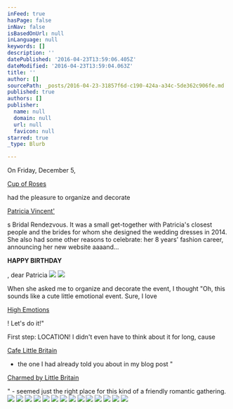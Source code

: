 ```yaml
---
inFeed: true
hasPage: false
inNav: false
isBasedOnUrl: null
inLanguage: null
keywords: []
description: ''
datePublished: '2016-04-23T13:59:06.405Z'
dateModified: '2016-04-23T13:59:04.063Z'
title: ''
author: []
sourcePath: _posts/2016-04-23-31857f6d-c190-424a-a34c-5de362c906fe.md
published: true
authors: []
publisher:
  name: null
  domain: null
  url: null
  favicon: null
starred: true
_type: Blurb

---
```

On Friday, December 5,

[Cup of Roses][0]

had the pleasure to organize and decorate

[Patricia Vincent'][1]

s Bridal Rendezvous. It was a small get-together with Patricia's closest people and the brides for whom she designed the wedding dresses in 2014\. She also had some other reasons to celebrate: her 8 years' fashion career, announcing her new website aaaand...

**HAPPY BIRTHDAY**

, dear Patricia ![](https://the-grid-user-content.s3-us-west-2.amazonaws.com/496986d4-b8f5-4332-8510-6ce459c12b3f.jpg)
![](https://the-grid-user-content.s3-us-west-2.amazonaws.com/55691453-7494-46ef-81da-70ddd50b5801.jpg)

When she asked me to organize and decorate the event, I thought "Oh, this sounds like a cute little emotional event. Sure, I love

[High Emotions][2]

! Let's do it!"

First step: LOCATION! I didn't even have to think about it for long, cause

[Cafe Little Britain][3]

- the one I had already told you about in my blog post "

[Charmed by Little Britain][4]

" - seemed just the right place for this kind of a friendly romantic gathering. ![](https://the-grid-user-content.s3-us-west-2.amazonaws.com/3b8498e8-ccda-4601-a733-d5b89f038c78.jpg)
![](https://the-grid-user-content.s3-us-west-2.amazonaws.com/d3f1f882-8744-49eb-97d1-9636ff51fe98.jpg)
![](https://the-grid-user-content.s3-us-west-2.amazonaws.com/35177fb8-4a3a-4218-92ba-0d110578e397.jpg)
![](https://the-grid-user-content.s3-us-west-2.amazonaws.com/6df3fb75-ca60-4041-9d16-234205ed14eb.jpg)
![](https://the-grid-user-content.s3-us-west-2.amazonaws.com/76e86b55-633a-494a-ab11-4c2efc5d2823.jpg)
![](https://the-grid-user-content.s3-us-west-2.amazonaws.com/8a942231-c29b-41be-9c19-9a0395ec9ee4.jpg)
![](https://the-grid-user-content.s3-us-west-2.amazonaws.com/162a1412-86d6-49c8-804e-d9e2c9928b79.jpg)
![](https://the-grid-user-content.s3-us-west-2.amazonaws.com/8c1bbd53-b1d7-4696-842f-9285e77f3fc6.jpg)
![](https://the-grid-user-content.s3-us-west-2.amazonaws.com/a69797ce-3f85-4f1f-a274-4c08738c707b.jpg)
![](https://the-grid-user-content.s3-us-west-2.amazonaws.com/b223ec3c-5638-43f7-ae41-1b5920fb0f9a.jpg)
![](https://the-grid-user-content.s3-us-west-2.amazonaws.com/8b80d923-ef58-47ec-88bd-48dabf2efb6d.jpg)
![](https://the-grid-user-content.s3-us-west-2.amazonaws.com/2bdf8554-9e1a-4a6b-b703-2fea34aae775.jpg)
![](https://the-grid-user-content.s3-us-west-2.amazonaws.com/182509fc-2cf3-49bc-9f87-74c805ccca4f.jpg)
![](https://the-grid-user-content.s3-us-west-2.amazonaws.com/f787f903-0dd6-4afe-b2d4-c5ba63eaa89d.jpg)

[0]: http://www.facebook.com/cupofroses
[1]: http://www.patriciavincent.com/
[2]: http://www.highemotionweddings.com/
[3]: http://www.little-britain.at/
[4]: http://www.cupofroses.com/blog/little-britain